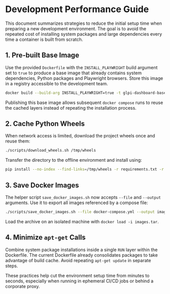 # Development Performance Guide

This document summarizes strategies to reduce the initial setup time when preparing a new development environment. The goal is to avoid the repeated cost of installing system packages and large dependencies every time a container is built from scratch.

## 1. Pre-built Base Image

Use the provided `Dockerfile` with the `INSTALL_PLAYWRIGHT` build argument set to `true` to produce a base image that already contains system dependencies, Python packages and Playwright browsers. Store this image in a registry accessible to the development team.

```bash
docker build --build-arg INSTALL_PLAYWRIGHT=true -t glpi-dashboard-base -f Dockerfile .
```

Publishing this base image allows subsequent `docker compose` runs to reuse the cached layers instead of repeating the installation process.

## 2. Cache Python Wheels

When network access is limited, download the project wheels once and reuse them:

```bash
./scripts/download_wheels.sh /tmp/wheels
```

Transfer the directory to the offline environment and install using:

```bash
pip install --no-index --find-links=/tmp/wheels -r requirements.txt -r requirements-dev.txt
```

## 3. Save Docker Images

The helper script `save_docker_images.sh` now accepts `--file` and `--output` arguments. Use it to export all images referenced by a compose file:

```bash
./scripts/save_docker_images.sh --file docker-compose.yml --output images.tar
```

Load the archive on an isolated machine with `docker load -i images.tar`.

## 4. Minimize `apt-get` Calls

Combine system package installations inside a single `RUN` layer within the Dockerfile. The current Dockerfile already consolidates packages to take advantage of build cache. Avoid repeating `apt-get update` in separate steps.

These practices help cut the environment setup time from minutes to seconds, especially when running in ephemeral CI/CD jobs or behind a corporate proxy.
